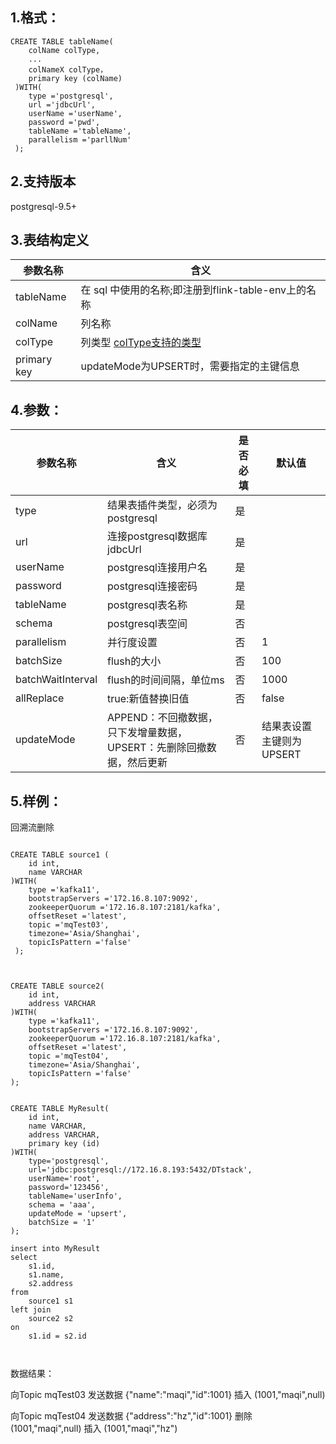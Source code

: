 ## 1.格式：
```
CREATE TABLE tableName(
    colName colType,
    ...
    colNameX colType，
    primary key (colName)
 )WITH(
    type ='postgresql',
    url ='jdbcUrl',
    userName ='userName',
    password ='pwd',
    tableName ='tableName',
    parallelism ='parllNum'
 );

```

## 2.支持版本
 postgresql-9.5+
 
## 3.表结构定义
 
|参数名称|含义|
|----|---|
| tableName| 在 sql 中使用的名称;即注册到flink-table-env上的名称|
| colName | 列名称|
| colType | 列类型 [colType支持的类型](../colType.md)|
| primary key | updateMode为UPSERT时，需要指定的主键信息|


## 4.参数：

|参数名称|含义|是否必填|默认值|
|----|----|----|----|
|type |结果表插件类型，必须为postgresql|是||
|url | 连接postgresql数据库 jdbcUrl |是||
|userName |postgresql连接用户名 |是||
|password | postgresql连接密码|是||
|tableName | postgresql表名称|是||
|schema | postgresql表空间|否||
|parallelism | 并行度设置|否|1|
|batchSize | flush的大小|否|100|
|batchWaitInterval | flush的时间间隔，单位ms|否|1000|
|allReplace| true:新值替换旧值|否|false|
|updateMode| APPEND：不回撤数据，只下发增量数据，UPSERT：先删除回撤数据，然后更新|否|结果表设置主键则为UPSERT|

## 5.样例：

回溯流删除

```

CREATE TABLE source1 (
    id int,
    name VARCHAR
)WITH(
    type ='kafka11',
    bootstrapServers ='172.16.8.107:9092',
    zookeeperQuorum ='172.16.8.107:2181/kafka',
    offsetReset ='latest',
    topic ='mqTest03',
    timezone='Asia/Shanghai',
    topicIsPattern ='false'
 );



CREATE TABLE source2(
    id int,
    address VARCHAR
)WITH(
    type ='kafka11',
    bootstrapServers ='172.16.8.107:9092',
    zookeeperQuorum ='172.16.8.107:2181/kafka',
    offsetReset ='latest',
    topic ='mqTest04',
    timezone='Asia/Shanghai',
    topicIsPattern ='false'
);


CREATE TABLE MyResult(
    id int,
    name VARCHAR,
    address VARCHAR,
    primary key (id)
)WITH(
    type='postgresql',
    url='jdbc:postgresql://172.16.8.193:5432/DTstack',
    userName='root',
    password='123456',
    tableName='userInfo',
    schema = 'aaa',
    updateMode = 'upsert',
    batchSize = '1'
);

insert into MyResult
select 
	s1.id,
	s1.name,
	s2.address
from 
	source1 s1
left join
	source2 s2
on 	
	s1.id = s2.id



 ```


数据结果：

向Topic mqTest03 发送数据  {"name":"maqi","id":1001}  插入 (1001,"maqi",null)

向Topic mqTest04 发送数据  {"address":"hz","id":1001} 删除 (1001,"maqi",null) 插入  (1001,"maqi","hz")
